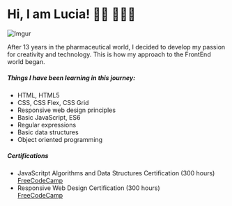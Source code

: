 # Hi, I am Lucia! 👋🏻 👩🏻‍💻
![Imgur](https://i.imgur.com/7wCakBn.png)
<p>After 13 years in the pharmaceutical world, I decided to develop my passion for creativity and technology. This is how my approach to the FrontEnd world began.</p>
<h5>Things I have been learning in this journey:</h5>
<ul>
  <li>HTML, HTML5</li>
  <li>CSS, CSS Flex, CSS Grid</li>
  <li>Responsive web design principles</li>
  <li>Basic JavaScript, ES6</li>
  <li>Regular expressions</li>
  <li>Basic data structures</li>
  <li>Object oriented programming</li>
</ul>

<h5>Certifications</h5>
<ul>
  <li>JavaScritpt Algorithms and Data Structures Certification (300 hours)</li><a href="https://www.freecodecamp.org/">FreeCodeCamp</a>
  <li>Responsive Web Design Certification (300 hours)</li><a href="https://www.freecodecamp.org/">FreeCodeCamp
</ul>

<!--
**Latialuci/Latialuci** is a ✨ _special_ ✨ repository because its `README.md` (this file) appears on your GitHub profile.

Here are some ideas to get you started:

- 🔭 I’m currently working on ...
- 🌱 I’m currently learning JavaScript at freeCodeCamp
- 👯 I’m looking to collaborate on ...
- 🤔 I’m looking for help with ...
- 💬 Ask me about ...
- 📫 How to reach me: ...
- 😄 Pronouns: ...
- ⚡ Fun fact: ...
-->
